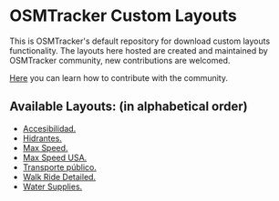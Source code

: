 # OSMTracker Custom Layouts

This is OSMTracker's default repository for download custom layouts functionality. The layouts here hosted are created and maintained by OSMTracker community, new contributions are welcomed.

[Here](https://github.com/labexp/osmtracker-android-layouts/wiki) you can learn how to contribute with the community.



## Available Layouts: (in alphabetical order)
+ [Accesibilidad.](https://github.com/labexp/osmtracker-android-layouts/blob/master/layouts/accesibilidad/README.md)
+ [Hidrantes.](https://github.com/labexp/osmtracker-android-layouts/blob/master/layouts/hidrantes/README.md)
+ [Max Speed.](https://github.com/labexp/osmtracker-android-layouts/blob/master/layouts/maxspeed/README.md)
+ [Max Speed USA.](https://github.com/labexp/osmtracker-android-layouts/blob/master/layouts/maxspeed_usa/README.md)
+ [Transporte público.](https://github.com/labexp/osmtracker-android-layouts/blob/master/layouts/transporte_publico/README.md)
+ [Walk Ride Detailed.](https://github.com/Nick-Tallguy/osmtracker-android-layouts/blob/master/layouts/walk_ride_detailed/readme.md)
+ [Water Supplies.](https://github.com/labexp/osmtracker-android-layouts/blob/master/layouts/water_supply/README.md)

